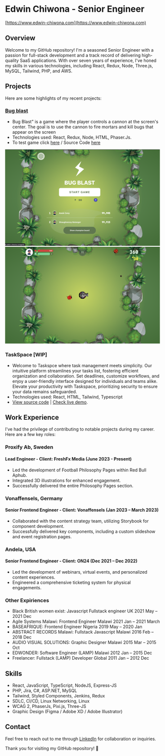 # Edwin Chiwona - Senior Engineer
[https://www.edwin-chiwona.com](https://www.edwin-chiwona.com)
## Overview
Welcome to my GitHub repository! I'm a seasoned Senior Engineer with a passion for full-stack development and a track record of delivering high-quality SaaS applications. With over seven years of experience, I've honed my skills in various technologies, including React, Redux, Node, Three.js, MySQL, Tailwind, PHP, and AWS.

## Projects
Here are some highlights of my recent projects:

### [Bug blast](https://bug-blast.edwin-chiwona.com/)
- Bug Blast" is a game where the player controls a cannon at the screen's center. The goal is to use the cannon to fire mortars and kill bugs that appear on the screen
- Technologies used: React, Redux, Node, HTML, Phaser.Js.
- To test game click [here](https://bug-blast.edwin-chiwona.com/) / Source Code [here](https://github.com/edwindijas/epic-battle)

![plot](./images/bug-blast.png)
![plot](./images/bug-blast-2.png)

### TaskSpace [WIP]
- Welcome to Taskspce where task management meets simplicity. Our intuitive platform streamlines your tasks list, fostering efficient organization and collaboration. Set deadlines, customize workflows, and enjoy a user-friendly interface designed for individuals and teams alike. Elevate your productivity with Taskspace, prioritizing security to ensure your data remains safeguarded.
- Technologies used: React, HTML, Tailwind, Typescript
- [View source code](https://github.com/edwindijas/todo) | [Check live demo](https://taskspace.edwin-chiwona.com/).

## Work Experience
I've had the privilege of contributing to notable projects during my career. Here are a few key roles:

### Proxify Ab, Sweden
#### Lead Engineer - Client: FreshFx Media (June 2023 - Present)
- Led the development of Football Philosophy Pages within Red Bull Aphub.
- Integrated 3D illustrations for enhanced engagement.
- Successfully delivered the entire Philosophy Pages section.

### Vonaffensels, Germany
#### Senior Frontend Engineer - Client: Vonaffensels (Jan 2023 – March 2023)
- Collaborated with the content strategy team, utilizing Storybook for component development.
- Successfully delivered key components, including a custom slideshow and event registration pages.

### Andela, USA
#### Senior Frontend Engineer - Client: ON24 (Dec 2021 – Dec 2022)
- Led the development of webinars, virtual events, and personalized content experiences.
- Engineered a comprehensive ticketing system for physical engagements.

### Other Expiriences
- Black British women exist: Javascript Fullstack engineer	UK		2021 May – 2021 Dec
- Agile Systems Malawi: Frontend Engineer			Malawi		2021 Jan – 2021 March
- BASEAFRIQUE: Frontend Engineer			Nigeria		2019 May – 2020 Jan
- ABSTRACT RECORDS Malawi: Fullstack Javascript 	Malawi		2016 Feb – 2018 Dec
- AUDIO VISUAL SOLUTIONS: Graphic Designer		Malawi		2015 Mar – 2015 Oct
- EDWONDER: Software Engineer	(LAMP)			Malawi 		2012 Jan – 2015 Dec
- Freelancer: Fullstack (LAMP) Developer			Global		2011 Jan – 2012 Dec


## Skills
- React, JavaScript, TypeScript, NodeJS, Express-JS
- PHP, Jira, C#, ASP.NET, MySQL
- Tailwind, Styled Components, Jenkins, Redux
- SDLC, CI/CD, Linux Networking, Linux
- WCAG 2, PhaserJs, Pixi.js, Three-JS
- Graphic Design (Figma / Adobe XD / Adobe Illustrator)

## Contact
Feel free to reach out to me through [LinkedIn](https://www.linkedin.com/in/edwin-chiwona) for collaboration or inquiries.

Thank you for visiting my GitHub repository! 🚀

